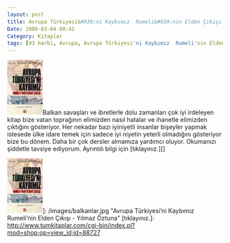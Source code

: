 ```yaml
---
layout: post
title: Avrupa Türkiyesi&#039;ni Kaybımız  Rumeli&#039;nin Elden Çıkışı - Yılmaz Öztuna
Date: 2008-03-04 00:41
Category: Kitaplar
tags: [93 harbi, Avrupa, Avrupa Türkiyesi'ni Kaybımız  Rumeli'nin Elden Çıkışı, balkanlar, osmanlı, rumeli, Türkiye, Yılmaz Öztuna]
---
```


![Avrupa Türkiyesi’ni Kaybımız Rumeli’nin Elden Çıkışı - Yılmaz Öztuna][]Balkan savaşları ve ibretlerle dolu zamanları çok iyi
irdeleyen kitap bize vatan toprağının elimizden nasıl hatalar ve
ihanetle elimizden çıktığını gösteriyor. Her nekadar bazı iyiniyetli
insanlar bişeyler yapmak istesede ülke idare temek için sadece iyi
niyetin yeterli olmadığını gösteriyor bize bu dönem. Daha bir çok
dersler almamıza yardımcı oluyor. Okumanızı şiddetle tavsiye ediyorum.
Ayrıntılı bilgi için [tıklayınız.][]

  [Avrupa Türkiyesi’ni Kaybımız Rumeli’nin Elden Çıkışı - Yılmaz   Öztuna]: /images/balkanlar.thumbnail.jpg
  ![Avrupa Türkiyesi’ni Kaybımız Rumeli’nin Elden Çıkışı - Yılmaz   Öztuna][]]: /images/balkanlar.jpg
    "Avrupa Türkiyesi’ni Kaybımız  Rumeli’nin Elden Çıkışı - Yılmaz Öztuna"
  [tıklayınız.]: http://www.tumkitaplar.com/cgi-bin/index.pl?mod=shop;op=view_id;id=88727

